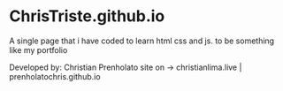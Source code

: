 # ChrisTriste.github.io
A single page that i have coded to learn html css and js.
to be something like my portfolio

Developed by: Christian Prenholato
site on -> christianlima.live | prenholatochris.github.io
